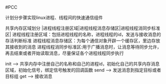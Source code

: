 #PCC


计划分步骤实现linux进程、线程间的快速通信组件

共享内存区域划分
|进程线程注册区域|进程线程消息存储区|进程线程消同步标准区|
进程线程注册区域：包括进程线程的名称，进程线程的id，发送与接收消息的存活判断标准
进程线程消息存储区：为每个通信对象开辟一个缓存区，里边存放其接收到的消息
进程线程消同步标准区:用于广播消息时，让消息等待同步允许，再去结束或者开始读取消息，尽量保证各个进程线程同步执行


init -->  共享内存中注册自己的名称和自己的进程id，初始化自己的共享内存消息区域，初始化信号，绑定信号触发的回调函数
send -->  发送消息到指定目标或者目标组
get  -->  接收消息
